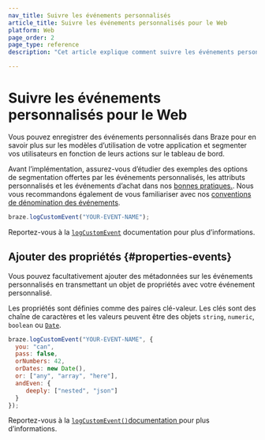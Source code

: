 ```yaml
---
nav_title: Suivre les événements personnalisés
article_title: Suivre les événements personnalisés pour le Web
platform: Web
page_order: 2
page_type: reference
description: "Cet article explique comment suivre les événements personnalisés pour le Web."

---
```


# Suivre les événements personnalisés pour le Web

Vous pouvez enregistrer des événements personnalisés dans Braze pour en savoir plus sur les modèles d’utilisation de votre application et segmenter vos utilisateurs en fonction de leurs actions sur le tableau de bord.

Avant l’implémentation, assurez-vous d’étudier des exemples des options de segmentation offertes par les événements personnalisés, les attributs personnalisés et les événements d’achat dans nos [bonnes pratiques.][0]. Nous vous recommandons également de vous familiariser avec nos [conventions de dénomination des événements]({{site.baseurl}}/user_guide/data_and_analytics/custom_data/event_naming_conventions/).

```javascript
braze.logCustomEvent("YOUR-EVENT-NAME");
```

Reportez-vous à la [`logCustomEvent`][1] documentation pour plus d’informations.

## Ajouter des propriétés {#properties-events}

Vous pouvez facultativement ajouter des métadonnées sur les événements personnalisés en transmettant un objet de propriétés avec votre événement personnalisé.

Les propriétés sont définies comme des paires clé-valeur. Les clés sont des chaîne de caractères et les valeurs peuvent être des objets `string`, `numeric`, `boolean` ou [`Date`][2].

```javascript
braze.logCustomEvent("YOUR-EVENT-NAME", {
  you: "can", 
  pass: false, 
  orNumbers: 42,
  orDates: new Date(),
  or: ["any", "array", "here"],
  andEven: {
     deeply: ["nested", "json"]
  }
});
```

Reportez-vous à la [`logCustomEvent()`documentation ][1] pour plus d’informations.

[0]: {{site.baseurl}}/developer_guide/platform_wide/analytics_overview/#user-data-collection
[1]: https://js.appboycdn.com/web-sdk/latest/doc/modules/braze.html#logcustomevent
[2]: http://www.w3schools.com/jsref/jsref_obj_date.asp
